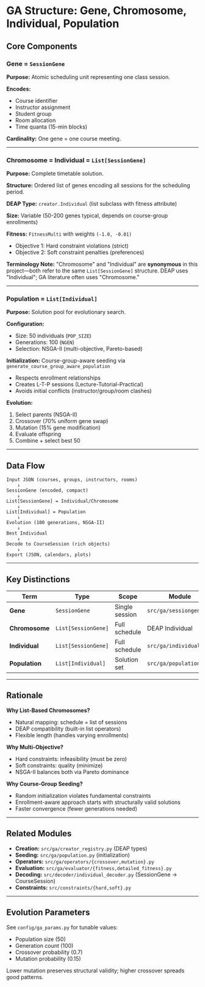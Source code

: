 # GA Structure: Gene, Chromosome, Individual, Population

## Core Components

### Gene = `SessionGene`
**Purpose:** Atomic scheduling unit representing one class session.

**Encodes:**
- Course identifier
- Instructor assignment
- Student group
- Room allocation
- Time quanta (15-min blocks)

**Cardinality:** One gene = one course meeting.

---

### Chromosome = Individual = `List[SessionGene]`
**Purpose:** Complete timetable solution.

**Structure:** Ordered list of genes encoding all sessions for the scheduling period.

**DEAP Type:** `creator.Individual` (list subclass with fitness attribute)

**Size:** Variable (50-200 genes typical, depends on course-group enrollments)

**Fitness:** `FitnessMulti` with weights `(-1.0, -0.01)`
- Objective 1: Hard constraint violations (strict)
- Objective 2: Soft constraint penalties (preferences)

**Terminology Note:** "Chromosome" and "Individual" are **synonymous** in this project—both refer to the same `List[SessionGene]` structure. DEAP uses "Individual"; GA literature often uses "Chromosome."

---

### Population = `List[Individual]`
**Purpose:** Solution pool for evolutionary search.

**Configuration:**
- Size: 50 individuals (`POP_SIZE`)
- Generations: 100 (`NGEN`)
- Selection: NSGA-II (multi-objective, Pareto-based)

**Initialization:** Course-group-aware seeding via `generate_course_group_aware_population`
- Respects enrollment relationships
- Creates L-T-P sessions (Lecture-Tutorial-Practical)
- Avoids initial conflicts (instructor/group/room clashes)

**Evolution:**
1. Select parents (NSGA-II)
2. Crossover (70% uniform gene swap)
3. Mutation (15% gene modification)
4. Evaluate offspring
5. Combine + select best 50

---

## Data Flow

```
Input JSON (courses, groups, instructors, rooms)
    ↓
SessionGene (encoded, compact)
    ↓
List[SessionGene] = Individual/Chromosome
    ↓
List[Individual] = Population
    ↓
Evolution (100 generations, NSGA-II)
    ↓
Best Individual
    ↓
Decode to CourseSession (rich objects)
    ↓
Export (JSON, calendars, plots)
```

---

## Key Distinctions

| Term | Type | Scope | Module |
|------|------|-------|--------|
| **Gene** | `SessionGene` | Single session | `src/ga/sessiongene.py` |
| **Chromosome** | `List[SessionGene]` | Full schedule | DEAP Individual |
| **Individual** | `List[SessionGene]` | Full schedule | `src/ga/individual.py` |
| **Population** | `List[Individual]` | Solution set | `src/ga/population.py` |

---

## Rationale

**Why List-Based Chromosomes?**
- Natural mapping: schedule = list of sessions
- DEAP compatibility (built-in list operators)
- Flexible length (handles varying enrollments)

**Why Multi-Objective?**
- Hard constraints: infeasibility (must be zero)
- Soft constraints: quality (minimize)
- NSGA-II balances both via Pareto dominance

**Why Course-Group Seeding?**
- Random initialization violates fundamental constraints
- Enrollment-aware approach starts with structurally valid solutions
- Faster convergence (fewer generations needed)

---

## Related Modules

- **Creation:** `src/ga/creator_registry.py` (DEAP types)
- **Seeding:** `src/ga/population.py` (initialization)
- **Operators:** `src/ga/operators/{crossover,mutation}.py`
- **Evaluation:** `src/ga/evaluator/{fitness,detailed_fitness}.py`
- **Decoding:** `src/decoder/individual_decoder.py` (SessionGene → CourseSession)
- **Constraints:** `src/constraints/{hard,soft}.py`

---

## Evolution Parameters

See `config/ga_params.py` for tunable values:
- Population size (50)
- Generation count (100)
- Crossover probability (0.7)
- Mutation probability (0.15)

Lower mutation preserves structural validity; higher crossover spreads good patterns.
